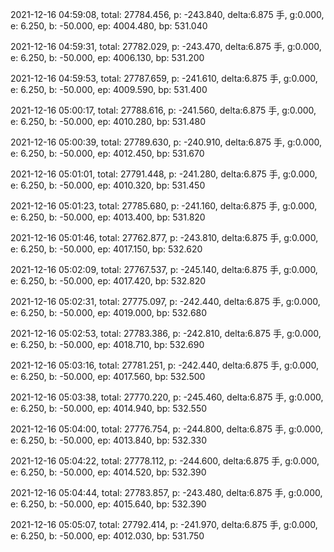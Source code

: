 2021-12-16 04:59:08, total: 27784.456, p: -243.840, delta:6.875 手, g:0.000, e: 6.250, b: -50.000, ep: 4004.480, bp: 531.040

2021-12-16 04:59:31, total: 27782.029, p: -243.470, delta:6.875 手, g:0.000, e: 6.250, b: -50.000, ep: 4006.130, bp: 531.200

2021-12-16 04:59:53, total: 27787.659, p: -241.610, delta:6.875 手, g:0.000, e: 6.250, b: -50.000, ep: 4009.590, bp: 531.400

2021-12-16 05:00:17, total: 27788.616, p: -241.560, delta:6.875 手, g:0.000, e: 6.250, b: -50.000, ep: 4010.280, bp: 531.480

2021-12-16 05:00:39, total: 27789.630, p: -240.910, delta:6.875 手, g:0.000, e: 6.250, b: -50.000, ep: 4012.450, bp: 531.670

2021-12-16 05:01:01, total: 27791.448, p: -241.280, delta:6.875 手, g:0.000, e: 6.250, b: -50.000, ep: 4010.320, bp: 531.450

2021-12-16 05:01:23, total: 27785.680, p: -241.160, delta:6.875 手, g:0.000, e: 6.250, b: -50.000, ep: 4013.400, bp: 531.820

2021-12-16 05:01:46, total: 27762.877, p: -243.810, delta:6.875 手, g:0.000, e: 6.250, b: -50.000, ep: 4017.150, bp: 532.620

2021-12-16 05:02:09, total: 27767.537, p: -245.140, delta:6.875 手, g:0.000, e: 6.250, b: -50.000, ep: 4017.420, bp: 532.820

2021-12-16 05:02:31, total: 27775.097, p: -242.440, delta:6.875 手, g:0.000, e: 6.250, b: -50.000, ep: 4019.000, bp: 532.680

2021-12-16 05:02:53, total: 27783.386, p: -242.810, delta:6.875 手, g:0.000, e: 6.250, b: -50.000, ep: 4018.710, bp: 532.690

2021-12-16 05:03:16, total: 27781.251, p: -242.440, delta:6.875 手, g:0.000, e: 6.250, b: -50.000, ep: 4017.560, bp: 532.500

2021-12-16 05:03:38, total: 27770.220, p: -245.460, delta:6.875 手, g:0.000, e: 6.250, b: -50.000, ep: 4014.940, bp: 532.550

2021-12-16 05:04:00, total: 27776.754, p: -244.800, delta:6.875 手, g:0.000, e: 6.250, b: -50.000, ep: 4013.840, bp: 532.330

2021-12-16 05:04:22, total: 27778.112, p: -244.600, delta:6.875 手, g:0.000, e: 6.250, b: -50.000, ep: 4014.520, bp: 532.390

2021-12-16 05:04:44, total: 27783.857, p: -243.480, delta:6.875 手, g:0.000, e: 6.250, b: -50.000, ep: 4015.640, bp: 532.390

2021-12-16 05:05:07, total: 27792.414, p: -241.970, delta:6.875 手, g:0.000, e: 6.250, b: -50.000, ep: 4012.030, bp: 531.750
